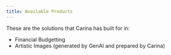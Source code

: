 ```yaml
---
title: Available Products
---
```


These are the solutions that Carina has built for in:
* Financial Budgetting
* Artistic Images (generated by GenAI and prepared by Carina)
